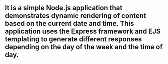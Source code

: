 <h2> It is a simple Node.js application that demonstrates dynamic rendering of content based on the current date and time. This application uses the Express framework and EJS templating to generate different responses depending on the day of the week and the time of day.</h2>
